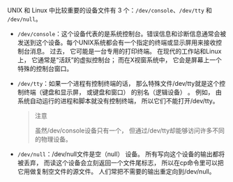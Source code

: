 UNIX 和 Linux 中比较重要的设备文件有 3 个：`/dev/console`、`/dev/tty` 和 `/dev/null`。

+ `/dev/console`：这个设备代表的是系统控制台。错误信息和诊断信息通常会被发送到这个设备。每个UNIX系统都会有一个指定的终端或显示屏用来接收控制台消息。 过去， 它可能是一台专用的打印终端。 在现代的工作站和Linux上， 它通常是“活跃”的虚拟控制台； 而在X视窗系统中， 它会是屏幕上一个特殊的控制台窗口。  

+ `/dev/tty`：如果一个进程有控制终端的话， 那么特殊文件/dev/tty就是这个控制终端（键盘和显示屏， 或键盘和窗口） 的别名（逻辑设备） 。 例如， 由系统自动运行的进程和脚本就没有控制终端， 所以它们不能打开/dev/tty。  

  > 注意
  >
  > 虽然/dev/console设备只有一个， 但通过/dev/tty却能够访问许多不同的物理设备。  

+ `/dev/null`：/dev/null文件是空（null） 设备。 所有写向这个设备的输出都将被丢弃， 而读这个设备会立刻返回一个文件尾标志， 所以在cp命令里可以把它用做复制空文件的源文件。 人们常把不需要的输出重定向到/dev/null。  
